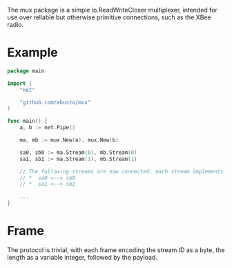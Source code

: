 The mux package is a simple io.ReadWriteCloser multiplexer, intended for use over reliable but otherwise primitive connections, such as the XBee radio.

# Example
```go
package main

import (
	"net"

	"github.com/ebusto/mux"
)

func main() {
	a, b := net.Pipe()

	ma, mb := mux.New(a), mux.New(b)

	sa0, sb0 := ma.Stream(0), mb.Stream(0)
	sa1, sb1 := ma.Stream(1), mb.Stream(1)

	// The following streams are now connected, each stream implements io.ReadWriter.
	// *  sa0 <--> sb0
	// *  sa1 <--> sb1

	...
}
```

# Frame
The protocol is trivial, with each frame encoding the stream ID as a byte, the length as a variable integer, followed by the payload.
